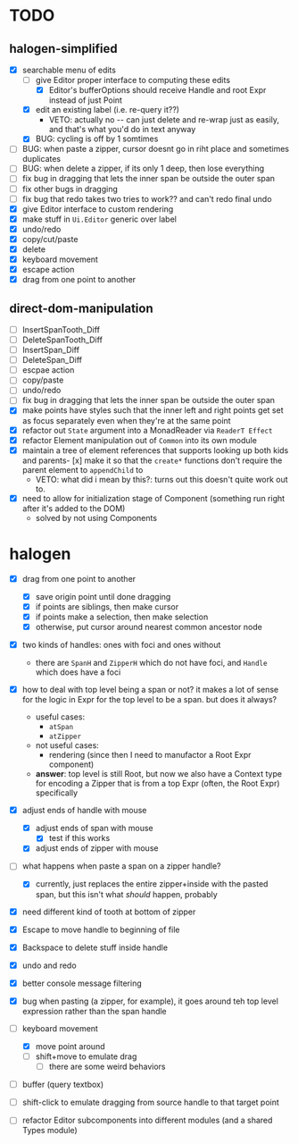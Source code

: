 # TODO

## halogen-simplified

- [x] searchable menu of edits
  - [ ] give Editor proper interface to computing these edits
    - [x] Editor's bufferOptions should receive Handle and root Expr instead of just Point
  - [x] edit an existing label (i.e. re-query it??)
    - VETO: actually no -- can just delete and re-wrap just as easily, and that's what you'd do in text anyway
  - [x] BUG: cycling is off by 1 somtimes
- [ ] BUG: when paste a zipper, cursor doesnt go in riht place and sometimes duplicates
- [ ] BUG: when delete a zipper, if its only 1 deep, then lose everything
- [ ] fix bug in dragging that lets the inner span be outside the outer span
- [ ] fix other bugs in dragging
- [ ] fix bug that redo takes two tries to work?? and can't redo final undo
- [x] give Editor interface to custom rendering
- [x] make stuff in `Ui.Editor` generic over label
- [x] undo/redo
- [x] copy/cut/paste
- [x] delete
- [x] keyboard movement
- [x] escape action
- [x] drag from one point to another

## direct-dom-manipulation

- [ ] InsertSpanTooth_Diff
- [ ] DeleteSpanTooth_Diff
- [ ] InsertSpan_Diff
- [ ] DeleteSpan_Diff
- [ ] escpae action
- [ ] copy/paste
- [ ] undo/redo
- [ ] fix bug in dragging that lets the inner span be outside the outer span
- [x] make points have styles such that the inner left and right points get set as focus separately even when they're at the same point
- [x] refactor out `State` argument into a MonadReader via `ReaderT Effect`
- [x] refactor Element manipulation out of `Common` into its own module
- [x] maintain a tree of element references that supports looking up both kids and parents- [x] make it so that the `create*` functions don't require the parent element
  to `appendChild` to
    - VETO: what did i mean by this?: turns out this doesn't quite work out to.
- [x] need to allow for initialization stage of Component (something run right after it's added to the DOM)
  - solved by not using Components


# halogen

- [x] drag from one point to another
  - [x] save origin point until done dragging
  - [x] if points are siblings, then make cursor
  - [x] if points make a selection, then make selection
  - [x] otherwise, put cursor around nearest common ancestor node
- [x] two kinds of handles: ones with foci and ones without
  - there are `SpanH` and `ZipperH` which do not have foci, and `Handle` which does have a foci
- [x] how to deal with top level being a span or not? it makes a lot of sense for the logic in Expr for the top level to be a span. but does it always?
  - useful cases:
    - `atSpan`
    - `atZipper`
  - not useful cases:
    - rendering (since then I need to manufactor a Root Expr component)
  - **answer**: top level is still Root, but now we also have a Context type for encoding a Zipper that is from a top Expr (often, the Root Expr) specifically
- [x] adjust ends of handle with mouse
  - [x] adjust ends of span with mouse
    - [x] test if this works
  - [x] adjust ends of zipper with mouse
- [ ] what happens when paste a span on a zipper handle? 
  - [x] currently, just replaces the entire zipper+inside with the pasted span, but this isn't what _should_ happen, probably
- [x] need different kind of tooth at bottom of zipper
- [x] Escape to move handle to beginning of file
- [x] Backspace to delete stuff inside handle
- [x] undo and redo
- [x] better console message filtering
- [x] bug when pasting (a zipper, for example), it goes around teh top level expression rather than the span handle
- [ ] keyboard movement
  - [x] move point around
  - [ ] shift+move to emulate drag
    - [ ] there are some weird behaviors
- [ ] buffer (query textbox)
- [ ] shift-click to emulate dragging from source handle to that target point
- [ ] refactor Editor subcomponents into different modules (and a shared Types module)

